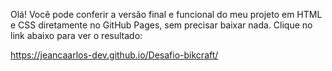 Olá! Você pode conferir a versão final e funcional do meu projeto em HTML e CSS diretamente no GitHub Pages, sem precisar baixar nada. Clique no link abaixo para ver o resultado:

https://jeancaarlos-dev.github.io/Desafio-bikcraft/
